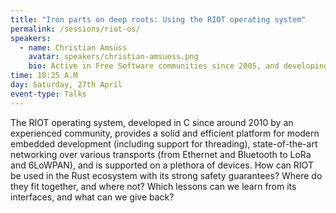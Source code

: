 ```yaml
---
title: "Iron parts on deep roots: Using the RIOT operating system"
permalink: /sessions/riot-os/
speakers:
  - name: Christian Amsüss
    avatar: speakers/christian-amsuess.png
    bio: Active in Free Software communities since 2005, and developing with embedded devices and their networks since 2011. Currently working with etonomy on facilitating more intelligent use of local and grid power.
time: 10:25 A.M
day: Saturday, 27th April
event-type: Talks
---
```


The RIOT operating system, developed in C since around 2010 by an experienced community, provides a solid and efficient platform for modern embedded development (including support for threading), state-of-the-art networking over various transports (from Ethernet and Bluetooth to LoRa and 6LoWPAN), and is supported on a plethora of devices. How can RIOT be used in the Rust ecosystem with its strong safety guarantees? Where do they fit together, and where not? Which lessons can we learn from its interfaces, and what can we give back?
